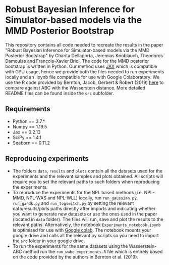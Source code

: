 # Robust Bayesian Inference for Simulator-based models via the MMD Posterior Bootstrap
This repository contains all code needed to recreate the results in the paper "Robust Bayesian Inference for Simulator-based models via the MMD Posterior Bootstrap" by 
Charita Dellaporta, Jeremias Knoblauch, Theodoros Damoulas and François-Xavier Briol. The code for the MMD posterior bootstrap is written in Python. Our method uses [JAX](https://jax.readthedocs.io/en/latest/notebooks/quickstart.html) which is 
compatible with GPU usage, hence we provide both the files needed to run experiments locally and an .ipynb file compatible for use with Google Colaboratory. 
We use the R code provided by Bernton, Jacob, Gerbert & Robert (2019) [here](https://github.com/pierrejacob/winference/tree/master/inst/reproduceabc) to compare against ABC with the Wasserstein 
distance. More detailed README files can be found inside the `src` subfolder.

## Requirements 
- Python == 3.7.*
- Numpy == 1.19.5
- Jax == 0.2.13
- SciPy == 1.4.1
- Seaborn == 0.11.2

## Reproducing experiments 
- The folders `data`, `results` and `plots` contain all the datasets used for the experiments and the relevant samples and plots obtained. All scripts will require you to 
set the relevant paths to such folders when reproducing the experiments. 
- To reproduce the experiments for the NPL based methods (i.e. NPL-MMD, NPL-WAS and NPL-WLL) locally, run `run_gaussian.py`, `run_gandk.py` and `run_togswitch.py` by setting the relevant data/results/plots paths 
directly after imports and indicating whether you want to generate new datasets or use the ones used in the paper (located in `data` folder). 
The files will run, save and plot the results to the relevant paths. Alternatively, the notebook `Experiments_notebook.ipynb` is optimised for use with [Google colab](https://colab.research.google.com/).
The notebook mounts your google drive and calls all the relevant py scripts so you need to import the `src` folder in your google drive. 
- To run the experiments for the same datasets using the Wasserstein-ABC method run the `run_wabc_experiments.R` file which is entirely based on the code provided
by the authors in Bernton et al. (2019). 




